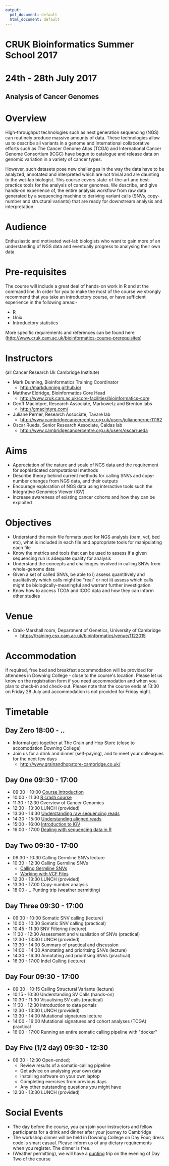 ```yaml
---
output:
  pdf_document: default
  html_document: default
---
```

# CRUK Bioinformatics Summer School 2017
# 24th - 28th July 2017

## Analysis of Cancer Genomes

# Overview

High-throughput technologies such as next generation sequencing (NGS) can routinely produce massive amounts of data. These technologies allow us to describe all variants in a genome and international collaborative efforts such as The Cancer Genome Atlas (TCGA) and International Cancer Genome Consortium (ICGC) have begun to catalogue and release data on genomic variation in a variety of cancer types.

However, such datasets pose new challenges in the way the data have to be analyzed, annotated and interpreted which are not trivial and are daunting to the wet-lab biologist. This course covers state-of-the-art and best-practice tools for the analysis of cancer genomes. We describe, and give hands-on experience of, the entire analysis workflow from raw data generated by a sequencing machine to deriving variant calls (SNVs, copy-number and structural variants) that are ready for downstream analysis and interpretation

# Audience

Enthusiastic and motivated wet-lab biologists who want to gain more of an understanding of NGS data and eventually progress to analysing their own data

# Pre-requisites

The course will include a great deal of hands-on work in R and at the command line. In order for you to make the most of the course we strongly recommend that you take an introductory course, or have sufficient experience in the following areas:-

- R
- Unix
- Introductory statistics

More specific requirements and references can be found here (http://www.cruk.cam.ac.uk/bioinformatics-course-prerequisites)


# Instructors

(all Cancer Research Uk Cambridge Institute)

- Mark Dunning, Bioinformatics Training Coordinator
    + http://markdunning.github.io/
- Matthew Eldridge, Bioinformatics Core Head
    + http://www.cruk.cam.ac.uk/core-facilities/bioinformatics-core
- Geoff Macintyre, Research Associate, Markowetz and Brenton labs
    + http://gmacintyre.com/
- Juliane Perner, Research Associate, Tavare lab
    + http://www.cambridgecancercentre.org.uk/users/julianeperner11162
- Oscar Rueda, Senior Research Associate, Caldas lab
    + http://www.cambridgecancercentre.org.uk/users/oscarrueda

# Aims

- Appreciation of the nature and scale of NGS data and the requirement for sophisticated computational methods
- Describe theory behind current methods for calling SNVs and copy-number changes from NGS data, and their outputs
- Encourage exploration of NGS data using interactive tools such the Integrative Genomics Viewer (IGV)
- Increase awareness of existing cancer cohorts and how they can be exploited

# Objectives

- Understand the main file formats used for NGS analysis (bam, vcf, bed etc), what is included in each file and appropriate tools for manipulating each file
- Know the metrics and tools that can be used to assess if a given sequencing run is adequate quality for analysis
- Understand the concepts and challenges involved in calling SNVs from whole-genome data
- Given a set of called SNVs, be able to 
    i) assess quantitively and qualitatively which calls might be "real" or not 
    ii) assess which calls might be biologically-meaningful and warrant further investigation
- Know how to access TCGA and ICGC data and how they can inform other studies


# Venue
- Craik-Marshall room, Department of Genetics, University of Cambridge
    + https://training.csx.cam.ac.uk/bioinformatics/venue/1122015
    
# Accommodation
If required, free bed and breakfast accommodation will be provided for attendees in Downing College - close to the course's location. Please let us know on the registration form if you need accommodation and when you plan to check-in and check-out. Please note that the course ends at 13:30 on Friday 28 July and accommodation is not provided for Friday night.

# Timetable

## Day Zero 18:00 - ..

- Informal get-together at The Grain and Hop Store (close to accomodation Downing College)
- Join us for a drink and dinner (self-paying), and to meet your colleagues for the next few days
    + http://www.grainandhopstore-cambridge.co.uk/

## Day One 09:30 - 17:00

- 09:30 - 10:00 [Course Introduction](Day1/Session1-intro.html)
- 10:00 - 11:30 [R crash course](Day1/Session2-Rnotes.nb.html)
- 11:30 - 12:30 Overview of Cancer Genomics
- 12:30 - 13:30 LUNCH (provided)
- 13:30 - 14:30 [Understanding raw sequencing reads](Day1/Session3-seqIntro.html)
- 14:30 - 15:00 [Understanding aligned reads](Day1/Session5-alignedReads.html)
- 15:00 - 16:00 [Introduction to IGV](Day1/Session6-IGV.html)
- 16:00 - 17:00 [Dealing with sequencing data in R](Day1/Session7-seqDatainR.nb.html)

## Day Two 09:30 - 17:00

- 09:30 - 10:30 Calling Germline SNVs lecture
- 10:30 - 12:30 Calling Germline SNVs
    + [Calling Germline SNVs](Day2/vcf-intro.nb.html)
    + [Working with VCF Files](Day2/exploring-vcf.nb.html)
- 12:30 - 13:30 LUNCH (provided)
- 13:30 - 17:00 Copy-number analysis 
- 18:00 - .. Punting trip (weather permitting)
  
## Day Three 09:30 - 17:00

- 09:30 - 10:00 Somatic SNV calling (lecture)
- 10:00 - 10:30 Somatic SNV calling (practical)
- 10:45 - 11:30 SNV Filtering (lecture)
- 11:30 - 12:30 Assessment and visualiation of SNVs (practical)
- 12:30 - 13:30 LUNCH (provided)
- 13:30 - 14:00 Summary of practical and discussion
- 14:00 - 14:30 Annotating and prioritsing SNVs (lecture)
- 14:30 - 16:30 Annotating and prioritsing SNVs (practical)
- 16:30 - 17:00 Indel Calling (lecture)
  
## Day Four 09:30 - 17:00

- 09:30 - 10:15 Calling Structural Variants (lecture)
- 10:15 - 10:30 Understanding SV Calls (hands-on)
- 10:30 - 11:30 Visualising SV calls (practical)
- 11:30 - 12:30 Introduction to data portals
- 12:30 - 13:30 LUNCH (provided)
- 13:30 - 14:00 Mutational signatures lecture
- 14:00 - 16:00 Mutational signatures and cohort analyses (TCGA) practical
- 16:00 - 17:00 Running an entire somatic calling pipeline with "docker"

## Day Five (1/2 day) 09:30 - 12:30
- 09:30 - 12:30  Open-ended;
    + Review results of a somatic-calling pipeline
    + Get advice on analysing your own data
    + Installing software on your own laptop
    + Completing exercises from previous days
    + Any other outstanding questions you might have
- 12:30 - 13:30 LUNCH (provided)

# Social Events

- The day before the course, you can join your instructors and fellow participants for a drink and dinner after your journey to Cambridge
- The workshop dinner will be held in Downing College on Day Four; dress code is smart casual. Please inform us of any dietary requirements when you register. The dinner is free.
- (Weather permitting), we will have a [punting](http://www.scudamores.com/) trip on the evening of Day Two of the course
